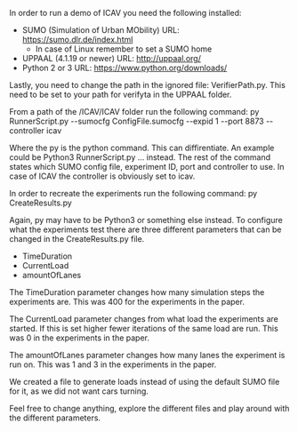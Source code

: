In order to run a demo of ICAV you need the following installed:
 - SUMO (Simulation of Urban MObility) URL: https://sumo.dlr.de/index.html
 	- In case of Linux remember to set a SUMO home
 - UPPAAL (4.1.19 or newer) URL: http://uppaal.org/
 - Python 2 or 3 URL: https://www.python.org/downloads/

Lastly, you need to change the path in the ignored file: VerifierPath.py. This need to be set to your path for verifyta in the UPPAAL folder.

From a path of the /ICAV/ICAV folder run the following command:
	py RunnerScript.py --sumocfg ConfigFile.sumocfg --expid 1 --port 8873 --controller icav

Where the py is the python command. This can diffirentiate. An example could be Python3 RunnerScript.py ... instead.
The rest of the command states which SUMO config file, experiment ID, port and controller to use. In case of ICAV the controller is obviously set to icav.


In order to recreate the experiments run the following command:
	py CreateResults.py 

Again, py may have to be Python3 or something else instead. To configure what the experiments test there are three different parameters that can be changed in the CreateResults.py file. 
 - TimeDuration
 - CurrentLoad
 - amountOfLanes

The TimeDuration parameter changes how many simulation steps the experiments are. This was 400 for the experiments in the paper.

The CurrentLoad parameter changes from what load the experiments are started. If this is set higher fewer iterations of the same load are run. This was 0 in the experiments in the paper.

The amountOfLanes parameter changes how many lanes the experiment is run on. This was 1 and 3 in the experiments in the paper. 

We created a file to generate loads instead of using the default SUMO file for it, as we did not want cars turning.

Feel free to change anything, explore the different files and play around with the different parameters.



